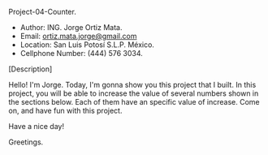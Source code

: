 Project-04-Counter.

- Author: ING. Jorge Ortiz Mata.
- Email: ortiz.mata.jorge@gmail.com
- Location: San Luis Potosí S.L.P. México.
- Cellphone Number: (444) 576 3034.

[Description]

Hello! I'm Jorge. Today, I'm gonna show you this project that I built.
In this project, you will be able to increase the value of several numbers 
shown in the sections below. Each of them have an specific value of increase.
Come on, and have fun with this project.

Have a nice day!

Greetings.
